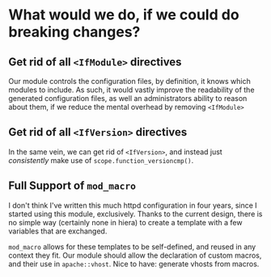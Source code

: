 What would we do, if we could do breaking changes?
==================================================

Get rid of all `<IfModule>` directives
--------------------------------------

Our module controls the configuration files, by definition, it knows which
modules to include. As such, it would vastly improve the readability of the
generated configuration files, as well an administrators ability to reason
about them, if we reduce the mental overhead by removing `<IfModule>`

Get rid of all `<IfVersion>` directives
---------------------------------------

In the same vein, we can get rid of `<IfVersion>`, and instead just
*consistently* make use of `scope.function_versioncmp()`.

Full Support of `mod_macro`
---------------------------

I don't think I've written this much httpd configuration in four years, since I
started using this module, exclusively. Thanks to the current design, there is
no simple way (certainly none in hiera) to create a template with a few
variables that are exchanged.

`mod_macro` allows for these templates to be self-defined, and reused in any
context they fit. Our module should allow the declaration of custom macros,
and their use in `apache::vhost`. Nice to have: generate vhosts from macros.
